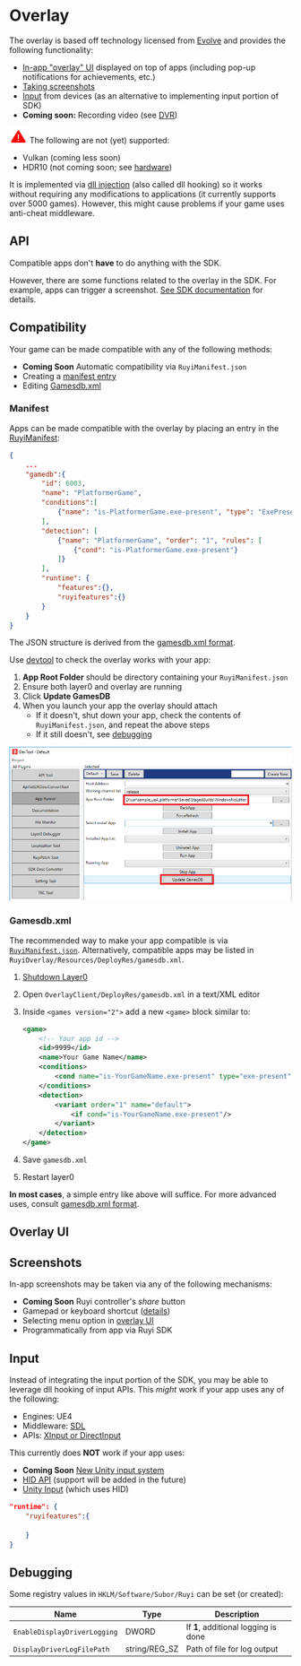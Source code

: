 # Overlay

The overlay is based off technology licensed from [Evolve](www.evolvehq.com) and provides the following functionality:  

* [In-app "overlay" UI](#Overlay-ui) displayed on top of apps (including pop-up notifications for achievements, etc.)
* [Taking screenshots](#Screenshots)
* [Input](#input.md) from devices (as an alternative to implementing input portion of SDK)
* __Coming soon:__ Recording video (see [DVR](dvr.md))


![](/docs/img/warning.png) The following are not (yet) supported:  

* Vulkan (coming less soon)
* HDR10 (not coming soon; see [hardware](hardware.md))

It is implemented via [dll injection](https://en.wikipedia.org/wiki/DLL_injection) (also called dll hooking) so it works without requiring any modifications to applications (it currently supports over 5000 games).  However, this might cause problems if your game uses anti-cheat middleware.

## API

Compatible apps don't __have__ to do anything with the SDK.

However, there are some functions related to the overlay in the SDK.  For example, apps can trigger a screenshot.  [See SDK documentation](https://subor.github.io/api/cs/en-US/html/609b22ad-556e-51d2-22a5-112ae52e4d9c.htm) for details.

## Compatibility

Your game can be made compatible with any of the following methods:
- __Coming Soon__ Automatic compatibility via `RuyiManifest.json`
- Creating a [manifest entry](#manifest)
- Editing [Gamesdb.xml](#gamesdb.xml)

### Manifest

Apps can be made compatible with the overlay by placing an entry in the [RuyiManifest](app_metadata.md):

```json
{
    ...
    "gamedb":{
        "id": 6003,
        "name": "PlatformerGame",
        "conditions":[
            {"name": "is-PlatformerGame.exe-present", "type": "ExePresent", "additionalArg": "PlatformerGame.exe"}
        ],
        "detection": [
            {"name": "PlatformerGame", "order": "1", "rules": [
                {"cond": "is-PlatformerGame.exe-present"}
            ]}
        ],
        "runtime": {
            "features":{},
            "ruyifeatures":{}
        }
    }
}
```

The JSON structure is derived from the [gamesdb.xml format](#gamesdb.xml).

Use [devtool](devtool) to check the overlay works with your app:

1. __App Root Folder__ should be directory containing your `RuyiManifest.json`
1. Ensure both layer0 and overlay are running
1. Click __Update GamesDB__
1. When you launch your app the overlay should attach
    - If it doesn't, shut down your app, check the contents of `RuyiManifest.json`, and repeat the above steps
    - If it still doesn't, see [debugging](#debugging)

![](/docs/img/devtool_update_gamesdb.png)

### Gamesdb.xml

The recommended way to make your app compatible is via [`RuyiManifest.json`](#manifest).  Alternatively, compatible apps may be listed in `RuyiOverlay/Resources/DeployRes/gamesdb.xml`.

1. [Shutdown Layer0](layer0.md)
1. Open `OverlayClient/DeployRes/gamesdb.xml` in a text/XML editor
1. Inside `<games version="2">` add a new `<game>` block similar to:

    ```xml
    <game>
        <!-- Your app id -->
        <id>9999</id> 
        <name>Your Game Name</name>
        <conditions>
            <cond name="is-YourGameName.exe-present" type="exe-present" exe="YourGameName.exe"/>
        </conditions>
        <detection>
            <variant order="1" name="default">
                <if cond="is-YourGameName.exe-present"/>
            </variant>
        </detection>
    </game>
    ```

1. Save `gamesdb.xml`
1. Restart layer0

__In most cases__, a simple entry like above will suffice.  For more advanced uses, consult [gamesdb.xml format](gamesdb_format.md).

## Overlay UI

## Screenshots

In-app screenshots may be taken via any of the following mechanisms:

- __Coming Soon__ Ruyi controller's _share_ button
- Gamepad or keyboard shortcut ([details](input.md))
- Selecting menu option in [overlay UI](#Overlay-UI)
- Programmatically from app via Ruyi SDK

## Input

Instead of integrating the input portion of the SDK, you may be able to leverage dll hooking of input APIs.  This _might_ work if your app uses any of the following:

- Engines: UE4
- Middleware: [SDL](http://libsdl.org/)
- APIs: [XInput or DirectInput](https://docs.microsoft.com/en-us/windows/desktop/xinput/xinput-and-directinput)

This currently does __NOT__ work if your app uses:
- __Coming Soon__ [New Unity input system](https://github.com/Unity-Technologies/InputSystem)
- [HID API](https://docs.microsoft.com/en-us/windows-hardware/drivers/hid/introduction-to-hid-concepts) (support will be added in the future)
- [Unity Input](https://docs.unity3d.com/ScriptReference/Input.html) (which uses HID)


```json
"runtime": {
    "ruyifeatures":{

    }
}
```

## Debugging

Some registry values in `HKLM/Software/Subor/Ruyi` can be set (or created):

| Name | Type | Description
|-|-|-
| `EnableDisplayDriverLogging` | DWORD | If __1__, additional logging is done
| `DisplayDriverLogFilePath` | string/REG_SZ | Path of file for log output

